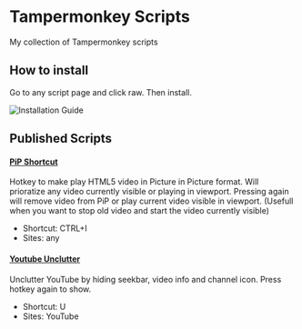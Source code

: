 # Tampermonkey Scripts
My collection of Tampermonkey scripts

## How to install
Go to any script page and click raw. Then install.


![Installation Guide](https://media3.giphy.com/media/bAZ9C9a4CwS4EVhAbF/giphy.gif?cid=790b7611c3fb7f7cfd4894320428d0107288acea9141bf0b&rid=giphy.gif&ct=g)

## Published Scripts
#### [PiP Shortcut](https://github.com/sachinthakac/tampermonkey_scripts/blob/main/scripts/PiP%20Shortcut.user.js)
Hotkey to make play HTML5 video in Picture in Picture format. Will prioratize any video currently visible or playing in viewport. Pressing again will remove video from PiP or play current video visible in viewport. (Usefull when you want to stop old video and start the video currently visible)
- Shortcut: CTRL+I
- Sites: any
#### [Youtube Unclutter](https://github.com/sachinthakac/tampermonkey_scripts/blob/main/scripts/Youtube%20Unclutter.user.js)
Unclutter YouTube by hiding seekbar, video info and channel icon. Press hotkey again to show.
- Shortcut: U
- Sites: YouTube
